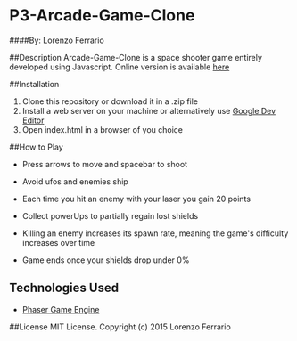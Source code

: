 # P3-Arcade-Game-Clone

####By: Lorenzo Ferrario

##Description
Arcade-Game-Clone is a space shooter game entirely developed using Javascript.
Online version is available [here](http://spawner999.github.io/P3-Arcade-Game-Clone)

##Installation
1. Clone this repository or download it in a .zip file
2. Install a web server on your machine or alternatively use [Google Dev Editor](https://chrome.google.com/webstore/detail/chrome-dev-editor-develop/pnoffddplpippgcfjdhbmhkofpnaalpg)
3. Open index.html in a browser of you choice

##How to Play
* Press arrows to move and spacebar to shoot

* Avoid ufos and enemies ship

* Each time you hit an enemy with your laser you gain 20 points

* Collect powerUps to partially regain lost shields

* Killing an enemy increases its spawn rate, meaning the game's difficulty increases over time

* Game ends once your shields drop under 0%

## Technologies Used
* [Phaser Game Engine](http://phaser.io/)

##License
MIT License. Copyright (c) 2015 Lorenzo Ferrario
